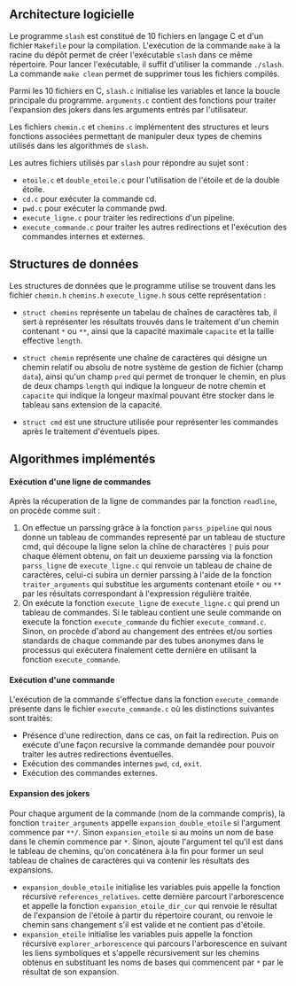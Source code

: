 ## Architecture logicielle

Le programme `slash` est constitué de 10 fichiers en langage C et d'un fichier `Makefile` pour la compilation. L'exécution de la commande `make` à la racine du dépôt permet de créer l'exécutable `slash` dans ce même répertoire. Pour lancer l'exécutable, il suffit d'utiliser la commande `./slash`. La commande `make clean` permet de supprimer tous les fichiers compilés.

Parmi les 10 fichiers en C, 
`slash.c` initialise les variables et lance la boucle principale du programme.
`arguments.c` contient des fonctions pour traiter l'expansion des jokers dans les arguments entrés par l'utilisateur. 

Les fichiers `chemin.c` et `chemins.c` implémentent des structures et leurs fonctions associées permettant de manipuler deux types de chemins utilisés dans les algorithmes de `slash`.

Les autres fichiers utilisés par `slash` pour répondre au sujet sont : 
- `etoile.c` et `double_etoile.c` pour l'utilisation de l'étoile et de la double étoile.
- `cd.c` pour exécuter la commande cd.
- `pwd.c` pour exécuter la commande pwd.
- `execute_ligne.c` pour traiter les redirections d'un pipeline.
- `execute_commande.c` pour traiter les autres redirections et l'exécution des commandes internes et externes.

## Structures de données

Les structures de données que le programme utilise se trouvent dans les fichier `chemin.h` `chemins.h` `execute_ligne.h` sous cette représentation :  

- `struct chemins` représente un tabelau de chaînes de caractères tab, il sert à représenter les résultats trouvés dans le traitement d'un chemin contenant  `*` ou `**`, ainsi que la capacité maximale `capacite` et la taille effective `length`.

- `struct chemin` représente une chaîne de caractères qui désigne un chemin relatif ou absolu de notre système de gestion de fichier (champ `data`), ainsi qu'un champ `pred` qui permet de tronquer le chemin, en plus de deux champs `length` qui indique la longueur de notre chemin et `capacite` qui indique la longeur maximal pouvant être stocker dans le tableau sans extension de la capacité.  

- `struct cmd` est une structure utilisée pour représenter les commandes après le traitement d'éventuels pipes.

## Algorithmes implémentés

#### Exécution d'une ligne de commandes
Après la récuperation de la ligne de commandes par la fonction `readline`, on procède comme suit :

1. On effectue un parssing grâce à la fonction `parss_pipeline` qui nous donne un tableau  de commandes representé par un tableau de stucture cmd, qui découpe la ligne selon la chîne de  charactères ` | ` puis pour chaque élément obtenu, on fait un deuxieme parssing via la fonction `parss_ligne` de `execute_ligne.c` qui renvoie un tableau de chaine de caractères, celui-ci subira un dernier parssing à l'aide de la fonction `traiter_arguments` qui substitue les arguments contenant etoile `*` ou `**` par les résultats correspondant à l'expression régulière traitée.                                                                                                                                                                                                      
2. On exécute la fonction `execute_ligne` de `execute_ligne.c` qui prend un tableau de commandes. Si le tableau contient une seule commande on execute la fonction `execute_commande` du fichier `execute_command.c`. Sinon, on procède d'abord au changement des entrées et/ou sorties standards de chaque commande par des tubes anonymes dans le processus qui exécutera finalement cette dernière en utilisant la fonction `execute_commande`.                                                                                                                                
#### Exécution d'une commande
L'exécution de la commande s'effectue dans la fonction `execute_commande` présente dans le fichier `execute_commande.c` où les distinctions suivantes sont traités:           
- Présence d'une redirection, dans ce cas, on fait la redirection. Puis on exécute d'une façon recursive la commande demandée pour pouvoir traiter les autres redirections éventuelles.
- Exécution des commandes internes `pwd`, `cd`, `exit`.    
- Exécution des commandes externes.

#### Expansion des jokers

Pour chaque argument de la commande (nom de la commande compris), la fonction `traiter_arguments`
appelle `expansion_double_etoile` si l'argument commence par `**/`. Sinon `expansion_etoile` si au moins un nom de base dans le chemin commence par `*`. Sinon, ajoute l'argument tel qu'il est dans le tableau de chemins, qu'on concaténera à la fin pour former un seul tableau de chaînes de caractères qui va contenir les résultats des expansions. 

- `expansion_double_etoile` initialise les variables puis appelle la fonction récursive `references_relatives`. cette dernière parcourt l'arborescence et appelle la fonction `expansion_etoile_dir_cur` qui renvoie le résultat de l'expansion de l'étoile à partir du répertoire courant, ou renvoie le chemin sans changement s'il est valide et ne contient pas d'étoile.
- `expansion_etoile` initialise les variables puis appelle la fonction récursive `explorer_arborescence` qui parcours l'arborescence en suivant les liens symboliques et s'appelle récursivement sur les chemins obtenus en substituant les noms de bases qui commencent par `*` par le résultat de son expansion. 
